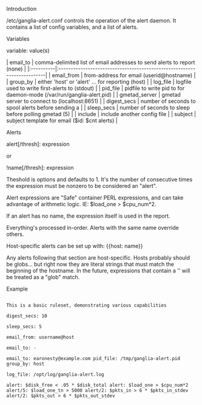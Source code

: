 Introduction

/etc/ganglia-alert.conf controls the operation of the alert daemon. It contains a list of config variables, and a list of alerts.

Variables

variable: value(s)

| email_to | comma-delimited list of email addresses to send alerts to report (none) | |:----------|:------------------------------------------------------------------------| | email_from | from-address for email (userid@hostname) | | group_by | either 'host' or 'alert' ... for reporting (host) | | log_file | logfile used to write first-alerts to (stdout) | | pid_file | pidfile to write pid to for daemon-mode (/var/run/ganglia-alert.pid) | | gmetad_server | gmetad server to connect to (localhost:8651) | | digest_secs | number of seconds to spool alerts before sending a | | sleep_secs | number of seconds to sleep before polling gmetad (5) | | include | include another config file | | subject | subject template for email ($id: $cnt alerts) |

Alerts

alert[/thresh]: expression

or

!name[/thresh]: expression

Theshold is options and defaults to 1. It's the number of consecutive times the expression must be nonzero to be considered an "alert".

Alert expressions are "Safe" container PERL expressions, and can take advantage of arithmetic logic. IE: $load_one > $cpu_num*2.

If an alert has no name, the expression itself is used in the report.

Everything's processed in-order. Alerts with the same name override others.

Host-specific alerts can be set up with: {{host: name}}

Any alerts following that section are host-specific. Hosts probably should be globs... but right now they are literal strings that must match the beginning of the hostname. In the future, expressions that contain a '' will be treated as a "glob" match.

Example

```

This is a basic ruleset, demonstrating various capabilities

digest_secs: 10

sleep_secs: 5

email_from: username@host

email_to: -

email_to: earonesty@example.com pid_file: /tmp/ganglia-alert.pid group_by: host

log_file: /opt/log/ganglia-alert.log

alert: $disk_free < .05 * $disk_total alert: $load_one > $cpu_num*2 alert/5: $load_one_tn > 5000 alert/2: $pkts_in > 6 * $pkts_in_stdev alert/2: $pkts_out > 6 * $pkts_out_stdev

```
